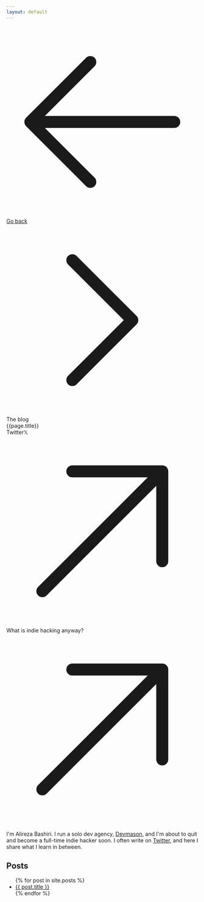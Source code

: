 ```yaml
---
layout: default
---
```


<div class="flex flex-col gap-2 max-w-xl w-full">
  <div class="flex gap-2 items-center">
    <a
      class="font-sans px-2 py-1 text-sm bg-gray-100 rounded-xl flex items-center gap-2 interact-bounce text-gray-700"
      href="/"
      ><svg
        xmlns="http://www.w3.org/2000/svg"
        fill="none"
        viewBox="0 0 24 24"
        stroke-width="1.5"
        stroke="currentColor"
        aria-hidden="true"
        data-slot="icon"
        class="h-4 w-4"
      >
        <path
          stroke-linecap="round"
          stroke-linejoin="round"
          d="M10.5 19.5 3 12m0 0 7.5-7.5M3 12h18"
        ></path></svg
      >Go back</a
    ><svg
      xmlns="http://www.w3.org/2000/svg"
      fill="none"
      viewBox="0 0 24 24"
      stroke-width="1.5"
      stroke="currentColor"
      aria-hidden="true"
      data-slot="icon"
      class="h-3 w-3 text-gray-400"
    >
      <path
        stroke-linecap="round"
        stroke-linejoin="round"
        d="m8.25 4.5 7.5 7.5-7.5 7.5"
      ></path></svg
    ><span class="text-sm border text-gray-500 rounded-xl px-2 py-1"
      >The blog</span
    >
  </div>
  <article class="py-4 sm:pb-24 markdown">
    <div class="flex flex-row items-center justify-end mb-4 gap-2">
    <div class="text-xl font-serif">{{page.title}}</div>
    <a
      href="https://x.com/al3rez"
      class="font-sans px-2 py-1 text-sm bg-blue-50 rounded-lg flex items-center gap-2 interact-bounce w-max h-max no-underline"
      style="text-decoration-line: none"
      ><span class="line-through">Twitter</span>𝕏
      <svg
        xmlns="http://www.w3.org/2000/svg"
        fill="none"
        viewBox="0 0 24 24"
        stroke-width="1.5"
        stroke="currentColor"
        aria-hidden="true"
        data-slot="icon"
        class="h-3 w-3"
      >
        <path
          stroke-linecap="round"
          stroke-linejoin="round"
          d="m4.5 19.5 15-15m0 0H8.25m11.25 0v11.25"
        ></path></svg
    ></a>
<a
      href="/what-is-indie-hacking-anyway"
      class="font-sans px-2 py-1 text-sm bg-blue-50 rounded-lg flex items-center gap-2 interact-bounce w-max h-max no-underline"
      style="text-decoration-line: none"
      >What is indie hacking anyway?
      <svg
        xmlns="http://www.w3.org/2000/svg"
        fill="none"
        viewBox="0 0 24 24"
        stroke-width="1.5"
        stroke="currentColor"
        aria-hidden="true"
        data-slot="icon"
        class="h-3 w-3"
      >
        <path
          stroke-linecap="round"
          stroke-linejoin="round"
          d="m4.5 19.5 15-15m0 0H8.25m11.25 0v11.25"
        ></path></svg
    ></a>
  </div>
    <p>I'm <span class="font-bold">Alireza Bashiri</span>. I run a solo dev agency, <a class="text-black" href="https://devmason.io" target="_blank">Devmason</a>, and I'm about to quit and become a full-time indie hacker soon. I often write on <a class="text-black" href="https://x.com/al3rez" target="_blank">Twitter</a>, and here I share what I learn in between.    </p>
    <h2>Posts</h2>
    <ul>
      {% for post in site.posts %}
        <li><a href="{{ post.url }}">{{ post.title }}</a></li>
      {% endfor %}
    </ul>
  </article>
</div>
